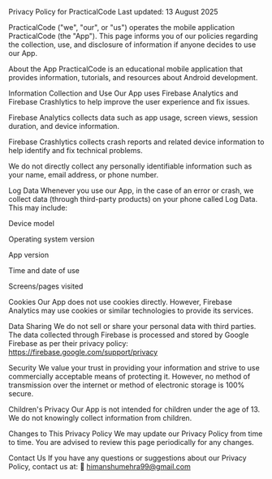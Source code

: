 Privacy Policy for PracticalCode
Last updated: 13 August 2025

PracticalCode ("we", "our", or "us") operates the mobile application PracticalCode (the "App").
This page informs you of our policies regarding the collection, use, and disclosure of information if anyone decides to use our App.

About the App
PracticalCode is an educational mobile application that provides information, tutorials, and resources about Android development.

Information Collection and Use
Our App uses Firebase Analytics and Firebase Crashlytics to help improve the user experience and fix issues.

Firebase Analytics collects data such as app usage, screen views, session duration, and device information.

Firebase Crashlytics collects crash reports and related device information to help identify and fix technical problems.

We do not directly collect any personally identifiable information such as your name, email address, or phone number.

Log Data
Whenever you use our App, in the case of an error or crash, we collect data (through third-party products) on your phone called Log Data. This may include:

Device model

Operating system version

App version

Time and date of use

Screens/pages visited

Cookies
Our App does not use cookies directly. However, Firebase Analytics may use cookies or similar technologies to provide its services.

Data Sharing
We do not sell or share your personal data with third parties. The data collected through Firebase is processed and stored by Google Firebase as per their privacy policy:
https://firebase.google.com/support/privacy

Security
We value your trust in providing your information and strive to use commercially acceptable means of protecting it. However, no method of transmission over the internet or method of electronic storage is 100% secure.

Children's Privacy
Our App is not intended for children under the age of 13. We do not knowingly collect information from children.

Changes to This Privacy Policy
We may update our Privacy Policy from time to time. You are advised to review this page periodically for any changes.

Contact Us
If you have any questions or suggestions about our Privacy Policy, contact us at:
📧 [himanshumehra99@gmail.com](mailto:himanshumehra99@gmail.com)
